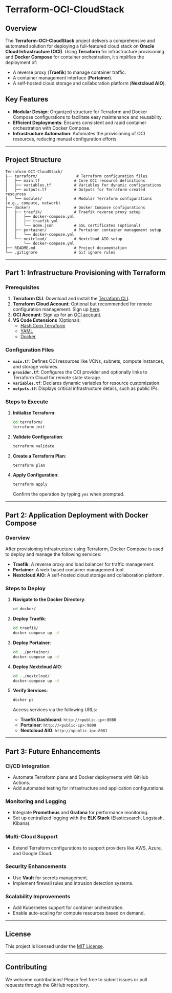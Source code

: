 # Terraform-OCI-CloudStack

## Overview

The **Terraform-OCI-CloudStack** project delivers a comprehensive and automated solution for deploying a full-featured cloud stack on **Oracle Cloud Infrastructure (OCI)**. Using **Terraform** for infrastructure provisioning and **Docker Compose** for container orchestration, it simplifies the deployment of:

- A reverse proxy (**Traefik**) to manage container traffic.
- A container management interface (**Portainer**).
- A self-hosted cloud storage and collaboration platform (**Nextcloud AIO**).

## Key Features

- **Modular Design**: Organized structure for Terraform and Docker Compose configurations to facilitate easy maintenance and reusability.
- **Efficient Deployments**: Ensures consistent and rapid container orchestration with Docker Compose.
- **Infrastructure Automation**: Automates the provisioning of OCI resources, reducing manual configuration efforts.

---

## Project Structure

```
Terraform-OCI-CloudStack/
├── terraform/                 # Terraform configuration files
│   ├── main.tf               # Core OCI resource definitions
│   ├── variables.tf          # Variables for dynamic configurations
│   ├── outputs.tf            # Outputs for Terraform-created resources
│   └── modules/              # Modular Terraform configurations (e.g., compute, network)
├── docker/                   # Docker Compose configurations
│   ├── traefik/              # Traefik reverse proxy setup
│   │   ├── docker-compose.yml
│   │   ├── traefik.yml
│   │   └── acme.json         # SSL certificates (optional)
│   ├── portainer/            # Portainer container management setup
│   │   └── docker-compose.yml
│   └── nextcloud/            # Nextcloud AIO setup
│       └── docker-compose.yml
├── README.md                 # Project documentation
└── .gitignore                # Git ignore rules
```

---

## Part 1: Infrastructure Provisioning with Terraform

### Prerequisites

1. **Terraform CLI**: Download and install the [Terraform CLI](https://www.terraform.io/downloads.html).
2. **Terraform Cloud Account**: Optional but recommended for remote configuration management. Sign up [here](https://app.terraform.io/).
3. **OCI Account**: Sign up for an [OCI account](https://cloud.oracle.com/).
4. **VS Code Extensions** (Optional):
   - [HashiCorp Terraform](https://marketplace.visualstudio.com/items?itemName=HashiCorp.terraform)
   - [YAML](https://marketplace.visualstudio.com/items?itemName=redhat.vscode-yaml)
   - [Docker](https://marketplace.visualstudio.com/items?itemName=ms-azuretools.vscode-docker)

### Configuration Files

- **`main.tf`**: Defines OCI resources like VCNs, subnets, compute instances, and storage volumes.
- **`provider.tf`**: Configures the OCI provider and optionally links to Terraform Cloud for remote state storage.
- **`variables.tf`**: Declares dynamic variables for resource customization.
- **`outputs.tf`**: Displays critical infrastructure details, such as public IPs.

### Steps to Execute

1. **Initialize Terraform**:
   ```bash
   cd terraform/
   terraform init
   ```
   
2. **Validate Configuration**:
   ```bash
   terraform validate
   ```

3. **Create a Terraform Plan**:
   ```bash
   terraform plan
   ```

4. **Apply Configuration**:
   ```bash
   terraform apply
   ```
   Confirm the operation by typing `yes` when prompted.

---

## Part 2: Application Deployment with Docker Compose

### Overview

After provisioning infrastructure using Terraform, Docker Compose is used to deploy and manage the following services:

- **Traefik**: A reverse proxy and load balancer for traffic management.
- **Portainer**: A web-based container management tool.
- **Nextcloud AIO**: A self-hosted cloud storage and collaboration platform.

### Steps to Deploy

1. **Navigate to the Docker Directory**:
   ```bash
   cd docker/
   ```

2. **Deploy Traefik**:
   ```bash
   cd traefik/
   docker-compose up -d
   ```

3. **Deploy Portainer**:
   ```bash
   cd ../portainer/
   docker-compose up -d
   ```

4. **Deploy Nextcloud AIO**:
   ```bash
   cd ../nextcloud/
   docker-compose up -d
   ```

5. **Verify Services**:
   ```bash
   docker ps
   ```

   Access services via the following URLs:

   - **Traefik Dashboard**: `http://<public-ip>:8080`
   - **Portainer**: `http://<public-ip>:9000`
   - **Nextcloud AIO**: `http://<public-ip>:8081`

---

## Part 3: Future Enhancements

### CI/CD Integration
- Automate Terraform plans and Docker deployments with GitHub Actions.
- Add automated testing for infrastructure and application configurations.

### Monitoring and Logging
- Integrate **Prometheus** and **Grafana** for performance monitoring.
- Set up centralized logging with the **ELK Stack** (Elasticsearch, Logstash, Kibana).

### Multi-Cloud Support
- Extend Terraform configurations to support providers like AWS, Azure, and Google Cloud.

### Security Enhancements
- Use **Vault** for secrets management.
- Implement firewall rules and intrusion detection systems.

### Scalability Improvements
- Add Kubernetes support for container orchestration.
- Enable auto-scaling for compute resources based on demand.

---

## License

This project is licensed under the [MIT License](LICENSE).

---

## Contributing

We welcome contributions! Please feel free to submit issues or pull requests through the GitHub repository.

